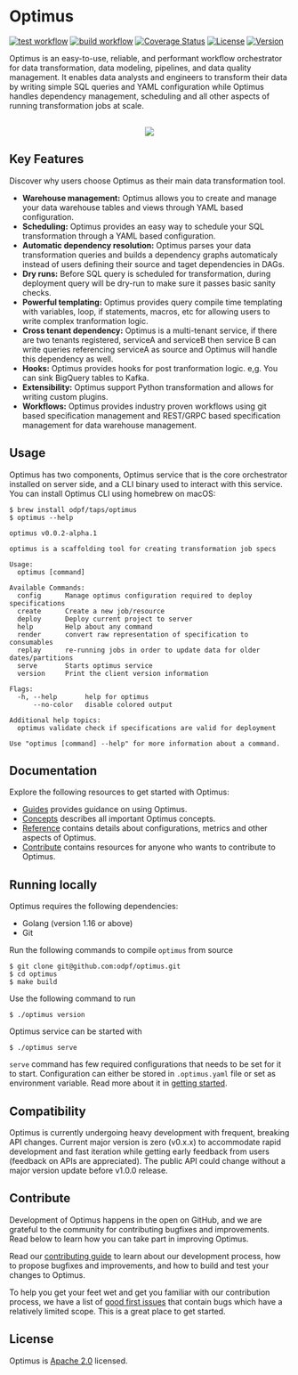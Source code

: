 # Optimus

[![test workflow](https://github.com/odpf/optimus/actions/workflows/test.yml/badge.svg)](test)
[![build workflow](https://github.com/odpf/optimus/actions/workflows/build.yml/badge.svg)](build)
[![Coverage Status](https://coveralls.io/repos/github/odpf/optimus/badge.svg?branch=main)](https://coveralls.io/github/odpf/optimus?branch=main)
[![License](https://img.shields.io/badge/License-Apache%202.0-blue.svg?logo=apache)](LICENSE)
[![Version](https://img.shields.io/github/v/release/odpf/optimus?logo=semantic-release)](Version)

Optimus is an easy-to-use, reliable, and performant workflow orchestrator for data transformation, data modeling, pipelines, and data quality management. It enables data analysts and engineers to transform their data by writing simple SQL queries and YAML configuration while Optimus handles dependency management, scheduling and all other aspects of running transformation jobs at scale.

<p align="center" style="margin-top:30px"><img src="./docs/static/img/optimus.svg" /></p>

## Key Features

Discover why users choose Optimus as their main data transformation tool.

- **Warehouse management:** Optimus allows you to create and manage your data warehouse tables and views through YAML based configuration.
- **Scheduling:** Optimus provides an easy way to schedule your SQL transformation through a YAML based configuration.
- **Automatic dependency resolution:** Optimus parses your data transformation queries and builds a dependency graphs automaticaly instead of users defining their source and taget dependencies in DAGs.
- **Dry runs:** Before SQL query is scheduled for transformation, during deployment query will be dry-run to make sure it passes basic sanity checks.
- **Powerful templating:** Optimus provides query compile time templating with variables, loop, if statements, macros, etc for allowing users to write complex tranformation logic.
- **Cross tenant dependency:** Optimus is a multi-tenant service, if there are two tenants registered, serviceA and serviceB then service B can write queries referencing serviceA as source and Optimus will handle this dependency as well.
- **Hooks:** Optimus provides hooks for post tranformation logic. e,g. You can sink BigQuery tables to Kafka.
- **Extensibility:** Optimus support Python transformation and allows for writing custom plugins.
- **Workflows:** Optimus provides industry proven workflows using git based specification management and REST/GRPC based specification management for data warehouse management.

## Usage

Optimus has two components, Optimus service that is the core orchestrator installed on server side, and a CLI binary used to interact with this service. You can install Optimus CLI using homebrew on macOS:

```shell
$ brew install odpf/taps/optimus
$ optimus --help

optimus v0.0.2-alpha.1

optimus is a scaffolding tool for creating transformation job specs

Usage:
  optimus [command]

Available Commands:
  config      Manage optimus configuration required to deploy specifications
  create      Create a new job/resource
  deploy      Deploy current project to server
  help        Help about any command
  render      convert raw representation of specification to consumables
  replay      re-running jobs in order to update data for older dates/partitions
  serve       Starts optimus service
  version     Print the client version information

Flags:
  -h, --help       help for optimus
      --no-color   disable colored output

Additional help topics:
  optimus validate check if specifications are valid for deployment

Use "optimus [command] --help" for more information about a command.
```

## Documentation

Explore the following resources to get started with Optimus:

- [Guides](https://odpf.github.io/optimus/docs/guides/create-job/) provides guidance on using Optimus.
- [Concepts](https://odpf.github.io/optimus/docs/concepts/overview/) describes all important Optimus concepts.
- [Reference](https://odpf.github.io/optimus/docs/reference/api/) contains details about configurations, metrics and other aspects of Optimus.
- [Contribute](https://odpf.github.io/optimus/docs/contribute/contributing/) contains resources for anyone who wants to contribute to Optimus.

## Running locally

Optimus requires the following dependencies:

- Golang (version 1.16 or above)
- Git

Run the following commands to compile `optimus` from source

```shell
$ git clone git@github.com:odpf/optimus.git
$ cd optimus
$ make build
```

Use the following command to run

```shell
$ ./optimus version
```

Optimus service can be started with

```shell
$ ./optimus serve
```

`serve` command has few required configurations that needs to be set for it to start. Configuration can either be stored
in `.optimus.yaml` file or set as environment variable. Read more about it in [getting started](https://odpf.github.io/optimus/getting-started/configuration/).

## Compatibility

Optimus is currently undergoing heavy development with frequent, breaking API changes. Current major version is zero (v0.x.x) to accommodate rapid development and fast iteration while getting early feedback from users (feedback on APIs are appreciated). The public API could change without a major version update before v1.0.0 release.

## Contribute

Development of Optimus happens in the open on GitHub, and we are grateful to the community for contributing bugfixes and improvements. Read below to learn how you can take part in improving Optimus.

Read our [contributing guide](https://odpf.github.io/optimus/contribute/contributing/) to learn about our development process, how to propose bugfixes and improvements, and how to build and test your changes to Optimus.

To help you get your feet wet and get you familiar with our contribution process, we have a list of [good first issues](https://github.com/odpf/optimus/labels/good%20first%20issue) that contain bugs which have a relatively limited scope. This is a great place to get started.

## License

Optimus is [Apache 2.0](LICENSE) licensed.
